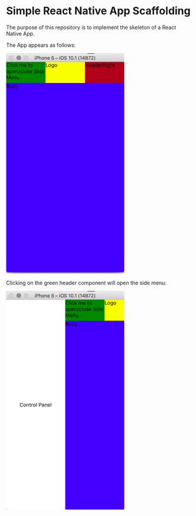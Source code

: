 # Simple React Native App Scaffolding

The purpose of this repository is to implement the skeleton of a React Native App.

The App appears as follows:

![sidebar closed](screenshots/sidebarclosed.png)

Clicking on the green header component will open the side menu:

![sidebar open](screenshots/sidebaropen.png)
